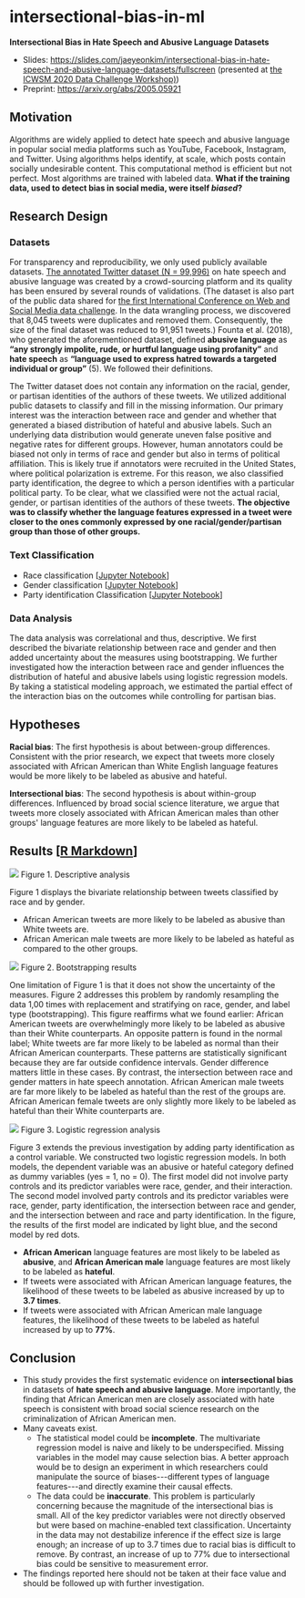 # intersectional-bias-in-ml


**Intersectional Bias in Hate Speech and Abusive Language Datasets**

- Slides: https://slides.com/jaeyeonkim/intersectional-bias-in-hate-speech-and-abusive-language-datasets/fullscreen (presented at [the ICWSM 2020 Data Challenge Workshop)](https://www.icwsm.org/2020/index.html))
- Preprint: https://arxiv.org/abs/2005.05921

## Motivation

Algorithms are widely applied to detect hate speech and abusive language in popular social media platforms such as YouTube, Facebook, Instagram, and Twitter. Using algorithms helps identify, at scale, which posts contain socially undesirable content. This computational method is efficient but not perfect. Most algorithms are trained with labeled data. **What if the training data, used to detect bias in social media, were itself *biased*?**


## Research Design

### Datasets

For transparency and reproducibility, we only used publicly available datasets. [The annotated Twitter dataset (N = 99,996)](https://www.dropbox.com/sh/4mapojr85a6sc76/AABYMkjLVG-HhueAgd0qM9kwa?dl=0) on hate speech and abusive language was created by a crowd-sourcing platform and its quality has been ensured by several rounds of validations. (The dataset is also part of the public data shared for [the first International Conference on Web and Social Media data challenge](https://sites.google.com/view/icwsm2020datachallenge). In the data wrangling process, we discovered that 8,045 tweets were duplicates and removed them. Consequently, the size of the final dataset was reduced to 91,951 tweets.) Founta et al. (2018), who generated the aforementioned dataset, defined **abusive language** as **“any strongly impolite, rude, or hurtful language using profanity”** and **hate speech** as **“language used to express hatred towards a targeted individual or group”** (5). We followed their definitions.

The Twitter dataset does not contain any information on the racial, gender, or partisan identities of the authors of these tweets. We utilized additional public datasets to classify and fill in the missing information. Our primary interest was the interaction between race and gender and whether that generated a biased distribution of hateful and abusive labels. Such an underlying data distribution would generate uneven false positive and negative rates for different groups. However, human annotators could be biased not only in terms of race and gender but also in terms of political affiliation. This is likely true if annotators were recruited in the United States, where political polarization is extreme. For this reason, we also classified party identification, the degree to which a person identifies with a particular political party. To be clear, what we classified were not the actual racial, gender, or partisan identities of the authors of these tweets. **The objective was to classify whether the language features expressed in a tweet were closer to the ones commonly expressed by one racial/gender/partisan group than those of other groups.**


### Text Classification

- Race classification [[Jupyter Notebook](https://github.com/jaeyk/intersectional-bias-in-ml/blob/master/code/race_classification/code/race_classification_Santiago_Ortiz_Kim_reviewed.ipynb)]
- Gender classification [[Jupyter Notebook](https://github.com/jaeyk/intersectional-bias-in-ml/blob/master/code/gender_classification_Nam_Kim_reviewed.ipynb)]
- Party identification Classification [[Jupyter Notebook](https://github.com/jaeyk/intersectional-bias-in-ml/blob/master/code/party_ID_classification_Datta_Kim_reviewed.ipynb)]


### Data Analysis

The data analysis was correlational and thus, descriptive. We first described the bivariate relationship between race and gender and then added uncertainty about the measures using bootstrapping. We further investigated how the interaction between race and gender influences the distribution of hateful and abusive labels using logistic regression models. By taking a statistical modeling approach, we estimated the partial effect of the interaction bias on the outcomes while controlling for partisan bias.

## Hypotheses

**Racial bias**: The first hypothesis is about between-group differences. Consistent with the prior research, we expect that tweets more closely associated with African American than White English language features would be more likely to be labeled as abusive and hateful.

**Intersectional bias**: The second hypothesis is about within-group differences. Influenced by broad social science literature, we argue that tweets more closely associated with African American males than other groups' language features are more likely to be labeled as hateful.

## Results [[R Markdown](https://github.com/jaeyk/intersectional-bias-in-ml/blob/master/code/modeling_visualization_Kim.Rmd)]

![](https://github.com/jaeyk/intersectional-bias-in-ml/blob/master/outputs/race_gender.png)
Figure 1. Descriptive analysis

Figure 1 displays the bivariate relationship between tweets classified by race and by gender.

- African American tweets are more likely to be labeled as abusive than White tweets are.
- African American male tweets are more likely to be labeled as hateful as compared to the other groups.

![](https://github.com/jaeyk/intersectional-bias-in-ml/blob/master/outputs/race_gender_boot.png)
Figure 2. Bootstrapping results

One limitation of Figure 1 is that it does not show the uncertainty of the measures. Figure 2 addresses this problem by randomly resampling the data 1,00 times with replacement and stratifying on race, gender, and label type (bootstrapping). This figure reaffirms what we found earlier: African American tweets are overwhelmingly more likely to be labeled as abusive than their White counterparts. An opposite pattern is found in the normal label; White tweets are far more likely to be labeled as normal than their African American counterparts. These patterns are statistically significant because they are far outside confidence intervals. Gender difference matters little in these cases. By contrast, the intersection between race and gender matters in hate speech annotation. African American male tweets are far more likely to be labeled as hateful than the rest of the groups are. African American female tweets are only slightly more likely to be labeled as hateful than their White counterparts are.

![](https://github.com/jaeyk/intersectional-bias-in-ml/blob/master/outputs/log_interpreted.png)
Figure 3. Logistic regression analysis

Figure 3 extends the previous investigation by adding party identification as a control variable. We constructed two logistic regression models. In both models, the dependent variable was an abusive or hateful category defined as dummy variables (yes = 1, no = 0). The first model did not involve party controls and its predictor variables were race, gender, and their interaction. The second model involved party controls and its predictor variables were race, gender, party identification, the intersection between race and gender, and the intersection between and race and party identification. In the figure, the results of the first model are indicated by light blue, and the second model by red dots.

- **African American** language features are most likely to be labeled as **abusive**, and **African American male** language features are most likely to be labeled as **hateful**.
- If tweets were associated with African American language features, the likelihood of these tweets to be labeled as abusive increased by up to **3.7 times**.
- If tweets were associated with African American male language features, the likelihood of these tweets to be labeled as hateful increased by up to **77%**.

## Conclusion

- This study provides the first systematic evidence on **intersectional bias** in datasets of **hate speech and abusive language**. More importantly, the finding that African American men are closely associated with hate speech is consistent with broad social science research on the criminalization of African American men.
- Many caveats exist.
  - The statistical model could be **incomplete**. The multivariate regression model is naive and likely to be underspecified. Missing variables in the model may cause selection bias. A better approach would be to design an experiment in which researchers could manipulate the source of biases---different types of language features---and directly examine their causal effects.
  - The data could be **inaccurate**. This problem is particularly concerning because the magnitude of the intersectional bias is small. All of the key predictor variables were not directly observed but were based on machine-enabled text classification. Uncertainty in the data may not destabilize inference if the effect size is large enough; an increase of up to 3.7 times due to racial bias is difficult to remove. By contrast, an increase of up to 77% due to intersectional bias could be sensitive to measurement error.
- The findings reported here should not be taken at their face value and should be followed up with further investigation.
